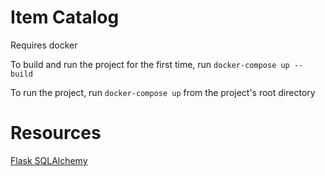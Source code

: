 # Item Catalog

Requires docker

To build and run the project for the first time, run `docker-compose up --build`

To run the project, run `docker-compose up` from the project's root directory


# Resources

[Flask SQLAlchemy](http://flask-sqlalchemy.pocoo.org/2.3/)